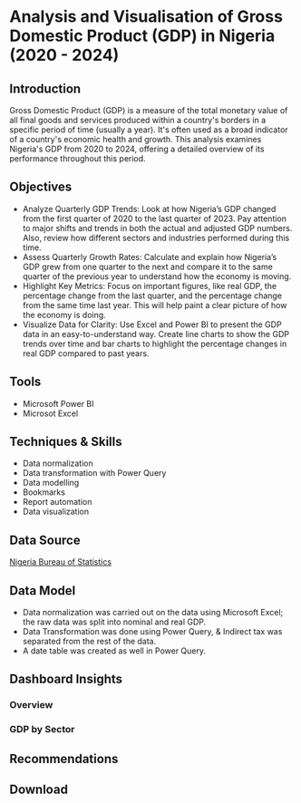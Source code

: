 # Analysis and Visualisation of Gross Domestic Product (GDP) in Nigeria (2020 - 2024)

## Introduction 
Gross Domestic Product (GDP) is a measure of the total monetary value of all final goods and services produced within a country's borders in a specific period of time (usually a year). It's often used as a broad indicator of a country's economic health and growth. 
This analysis examines Nigeria's GDP from 2020 to 2024, offering a detailed overview of its performance throughout this period.

## Objectives 
- Analyze Quarterly GDP Trends: Look at how Nigeria’s GDP changed from the first quarter of 2020 to the last quarter of 2023. Pay attention to major shifts and trends in both the actual and adjusted GDP numbers. Also, review how different sectors and industries performed during this time.
- Assess Quarterly Growth Rates: Calculate and explain how Nigeria’s GDP grew from one quarter to the next and compare it to the same quarter of the previous year to understand how the economy is moving.
- Highlight Key Metrics: Focus on important figures, like real GDP, the percentage change from the last quarter, and the percentage change from the same time last year. This will help paint a clear picture of how the economy is doing.
- Visualize Data for Clarity: Use Excel and Power BI to present the GDP data in an easy-to-understand way. Create line charts to show the GDP trends over time and bar charts to highlight the percentage changes in real GDP compared to past years.

## Tools 
- Microsoft Power BI
- Microsot Excel 

## Techniques & Skills 
- Data normalization
- Data transformation with Power Query
- Data modelling
- Bookmarks
- Report automation
- Data visualization

## Data Source
<a href = "https://nigerianstat.gov.ng/elibrary/read/1241460"> Nigeria Bureau of Statistics </a>

## Data Model 
- Data normalization was carried out on the data using Microsoft Excel; the raw data was split into nominal and real GDP.
- Data Transformation was done using Power Query, & Indirect tax was separated from the rest of the data.
- A date table was created as well in Power Query.

## Dashboard Insights 

### Overview 

### GDP by Sector

## Recommendations 

## Download 
